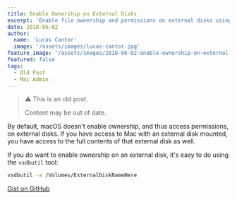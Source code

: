 ```yaml
---
title: Enable Ownership on External Disks
excerpt: 'Enable file ownership and permissions on external disks using the vsdbutil command line utility.'
date: 2018-06-02
author:
  name: 'Lucas Cantor'
  image: '/assets/images/lucas-cantor.jpg'
feature_image: '/assets/images/2018-06-02-enable-ownership-on-external-disks.png'
featured: false
tags:
  - Old Post
  - Mac Admin
---
```


> ⚠️ This is an old post.
>
> Content may be out of date.

By default, macOS doesn't enable ownership, and thus access permissions, on external disks. If you have access to Mac with an external disk mounted, you have access to the full contents of that external disk as well.

If you do want to enable ownership on an external disk, it's easy to do using the `vsdbutil` tool:

```bash
vsdbutil -a /Volumes/ExternalDiskNameHere
```

[Gist on GitHub](https://gist.github.com/lucascantor/6d95be0a27307d7730b2b361653b7fa7)
